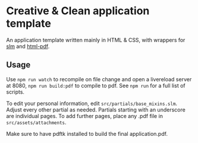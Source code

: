 # Creative & Clean application template

An application template written mainly in HTML & CSS, with wrappers for [slm]() and [html-pdf]().

## Usage
Use `npm run watch` to recompile on file change and open a livereload server at 8080, `npm run build:pdf` to compile to pdf. See `npm run` for a full list of scripts.

To edit your personal information, edit `src/partials/base_mixins.slm`. Adjust every other partial as needed. Partials starting with an underscore are individual pages.
To add further pages, place any .pdf file in `src/assets/attachments`.

Make sure to have pdftk installed to build the final application.pdf.
